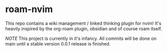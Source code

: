 # roam-nvim

This repo contains a wiki management / linked thinking plugin for nvim!
It's heavily inspired by the org-roam plugin, obsidian and of course roam itself.

*NOTE* This project is currently in it's infancy. All commits will be done on main until a stable version 0.0.1 release is finished.

